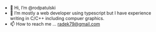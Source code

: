 - 👋 Hi, I’m @rodpatulski
- 👀 I’m mostly a web developer using typescript but I have experience writing in C/C++ including compuer graphics.
- 📫 How to reach me ... radek79@gmail.com

<!---
rodpatulski/rodpatulski is a ✨ special ✨ repository because its `README.md` (this file) appears on your GitHub profile.
You can click the Preview link to take a look at your changes.
--->
